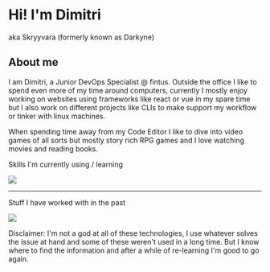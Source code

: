 <h1>Hi! I'm Dimitri</h1>
<p>aka Skryyvara (formerly known as Darkyne)</p>

<h2>About me</h2>

I am Dimitri, a Junior DevOps Specialist @ fintus. Outside the office I like to spend even more of my time around computers, currently I mostly enjoy working on websites using frameworks like react or vue in my spare time but I also work on different projects like CLIs to make support my workflow or tinker with linux machines.

When spending time away from my Code Editor I like to dive into video games of all sorts but mostly story rich RPG games and I love watching movies and reading books.

<p>Skills I'm currently using / learning</p>
<a href="https://skillicons.dev">
  <img src="https://skillicons.dev/icons?i=c,go,lua,bash,kubernetes,openshift,docker,ansible,jenkins,bsd,linux" />
</a>

---
<p>Stuff I have worked with in the past</p>
<a href="https://skillicons.dev">
  <img src="https://skillicons.dev/icons?i=html,css,js,ts,php,python,react,next,vue,laravel,postgres,mongodb,cs,c,cpp,go,lua,bash,powershell,kubernetes,openshift,docker,ansible,jenkins,bsd,linux,nginx,github,gitlab" />
</a>

<p>Disclaimer: I'm not a god at all of these technologies, I use whatever solves the issue at hand and some of these weren't used in a long time. But I know where to find the information and after a while of re-learning I'm good to go again.</p>
